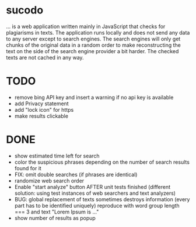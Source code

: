 sucodo
=======

... is a web application written mainly in JavaScript that checks for
plagiarisms in texts. The application runs locally and does not send
any data to any server except to search engines. The search engines will
only get chunks of the original data in a random order to make reconstructing
the text on the side of the search engine provider a bit harder.
The checked texts are not cached in any way.

TODO
====

* remove bing API key and insert a warning if no api key is available
* add Privacy statement
* add "lock icon" for https
* make results clickable

DONE
====
* show estimated time left for search
* color the suspicious phrases depending on the number of search results found for it
* FIX: omit double searches (if phrases are identical)
* randomize web search order
* Enable "start analyze" button AFTER unit tests finished (different solution: using test instances of web searchers and text analyzers)
* BUG: global replacement of texts sometimes destroys information (every part has to be identified uniquely)
  reproduce with word group length === 3 and text
  "Lorem Ipsum is ..."
* show number of results as popup
